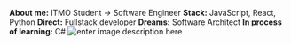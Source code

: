 **About me:** ITMO Student -> Software Engineer
**Stack:** JavaScript, React, Python
**Direct:** Fullstack developer
**Dreams:** Software Architect
**In process of learning:** C#
![enter image description here](https://www.codewars.com/users/GreinoX/badges/large)

